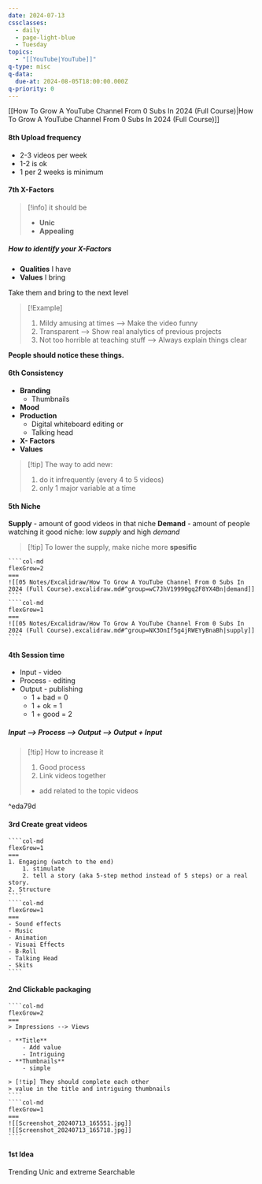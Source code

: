 ```yaml
---
date: 2024-07-13
cssclasses:
  - daily
  - page-light-blue
  - Tuesday
topics:
  - "[[YouTube|YouTube]]"
q-type: misc
q-data:
  due-at: 2024-08-05T18:00:00.000Z
q-priority: 0
---
```

[[How To Grow A YouTube Channel From 0 Subs In 2024 (Full Course)|How To Grow A YouTube Channel From 0 Subs In 2024 (Full Course)]]
#### 8th Upload frequency
- 2-3 videos per week
- 1-2 is ok
- 1 per 2 weeks is minimum
#### 7th X-Factors
> [!info] it should be
> - **Unic**
> - **Appealing**
##### How to identify your X-Factors
- **Qualities** I have
- **Values** I bring

Take them and bring to the next level 
> [!Example]
> 1. Mildy amusing at times --> Make the video funny
> 2. Transparent --> Show real analytics of previous projects
> 3. Not too horrible at teaching stuff --> Always explain things clear

**People should notice these things.** 
#### 6th Consistency
- **Branding**
    - Thumbnails
- **Mood**
- **Production**
    - Digital whiteboard editing
    or
    - Talking head
- **X- Factors**
- **Values**
> [!tip] The way to add new:
> 1. do it infrequently (every 4 to 5 videos)
> 2. only 1 major variable at a time
#### 5th Niche
**Supply** - amount of good videos in that niche
**Demand** - amount of people watching it
good niche: low *supply* and high *demand*
> [!tip] To lower the supply, make niche more **spesific**
`````col
````col-md
flexGrow=2
===
![[05 Notes/Excalidraw/How To Grow A YouTube Channel From 0 Subs In 2024 (Full Course).excalidraw.md#^group=wC7JhV19990gq2F8YX4Bn|demand]]
````
````col-md
flexGrow=1
===
![[05 Notes/Excalidraw/How To Grow A YouTube Channel From 0 Subs In 2024 (Full Course).excalidraw.md#^group=NX3OnIf5g4jRWEYyBnaBh|supply]]
````
`````
#### 4th Session time
- Input - video
- Process - editing
- Output - publishing
	- 1 + bad = 0
	- 1 + ok = 1
	- 1 + good = 2

##### Input --> Process --> Output --> Output + Input
> [!tip] How to increase it
> 1. Good process
> 2. Link videos together
> 	- add related to the topic videos

^eda79d


#### 3rd Create great videos
`````col
````col-md
flexGrow=1
===
1. Engaging (watch to the end)
	1. stimulate 
	2. tell a story (aka 5-step method instead of 5 steps) or a real story. 
2. Structure 
````
````col-md
flexGrow=1
===
- Sound effects
- Music
- Animation
- Visuai Effects
- B-Roll
- Talking Head
- Skits
````
`````

#### 2nd Clickable packaging 
`````col
````col-md
flexGrow=2
===
> Impressions --> Views

- **Title**
	- Add value
	- Intriguing
- **Thumbnails** 
	- simple

> [!tip] They should complete each other
> value in the title and intriguing thumbnails
````
````col-md
flexGrow=1
===
![[Screenshot_20240713_165551.jpg]]
![[Screenshot_20240713_165718.jpg]]
````
`````
#### 1st Idea
Trending
Unic and extreme
Searchable
